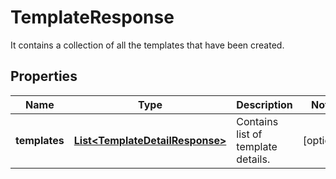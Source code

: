 

# TemplateResponse

It contains a collection of all the templates that have been created.

## Properties

| Name | Type | Description | Notes |
|------------ | ------------- | ------------- | -------------|
|**templates** | [**List&lt;TemplateDetailResponse&gt;**](TemplateDetailResponse.md) | Contains list of template details. |  [optional] |



